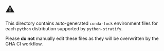 # ⚠️

This directory contains auto-generated `conda-lock` environment files for each `python` distribution supported by `python-stratify`.

Please **do not** manually edit these files as they will be overwritten by the GHA CI workflow.
